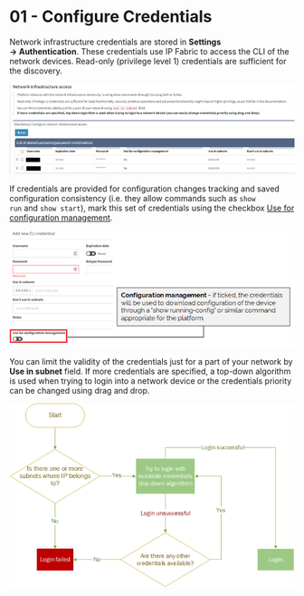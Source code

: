 # 01 - Configure Credentials

Network infrastructure credentials are stored in **Settings → Authentication**. These credentials use IP Fabric to access the CLI of the network devices. Read-only (privilege level 1) credentials are sufficient for the discovery.

![Network credentials](credentials.png)

If credentials are provided for configuration changes tracking and saved configuration consistency (i.e. they allow commands such as `show run` and `show start`), mark this set of credentials using the checkbox [Use for configuration management](Configuration).

![Network credentials](credentials_cfg_mgmt.png)

You can limit the validity of the credentials just for a part of your network by **Use in subnet** field. If more credentials are specified, a top-down algorithm is used when trying to login into a network device or the credentials priority can be changed using drag and drop.

![Network credentials flow](credentials_flow.jpg)
